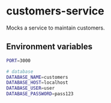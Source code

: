 # customers-service

Mocks a service to maintain customers.

## Environment variables

```bash
PORT=3000

# database
DATABASE_NAME=customers
DATABASE_HOST=localhost
DATABASE_USER=user
DATABASE_PASSWORD=pass123
```
